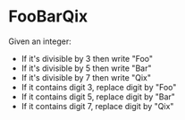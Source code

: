 FooBarQix
=========

Given an integer:
* If it's divisible by 3 then write "Foo"
* If it's divisible by 5 then write "Bar"
* If it's divisible by 7 then write "Qix"
* If it contains digit 3, replace digit by "Foo"
* If it contains digit 5, replace digit by "Bar"
* If it contains digit 7, replace digit by "Qix"
